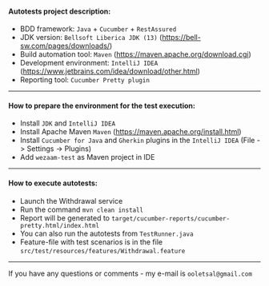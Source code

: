 #### Autotests project description:

- BDD framework: `Java`  + `Cucumber` + `RestAssured`
- JDK version: `Bellsoft Liberica JDK (13)` (https://bell-sw.com/pages/downloads/)
- Build automation tool: `Maven` (https://maven.apache.org/download.cgi)
- Development environment: `IntelliJ IDEA` (https://www.jetbrains.com/idea/download/other.html)
- Reporting tool: `Cucumber Pretty plugin`
---
#### How to prepare the environment for the test execution:
- Install `JDK` and `IntelliJ IDEA`
- Install Apache Maven `Maven` (https://maven.apache.org/install.html)
- Install `Cucumber for Java` and `Gherkin` plugins in the `IntelliJ IDEA` (File -> Settings -> Plugins)
- Add `wezaam-test` as Maven project in IDE
---
#### How to execute autotests:
- Launch the Withdrawal service
- Run the command `mvn clean install`
- Report will be generated to `target/cucumber-reports/cucumber-pretty.html/index.html`
- You can also run the autotests from `TestRunner.java`
- Feature-file with test scenarios is in the file `src/test/resources/features/Withdrawal.feature`
---
If you have any questions or comments - my e-mail is `ooletsal@gmail.com`